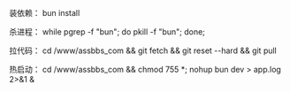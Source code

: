 装依赖：
bun install

杀进程：
while pgrep -f "bun"; do pkill -f "bun"; done;

拉代码：
cd /www/assbbs_com && git fetch && git reset --hard && git pull

热启动：
cd /www/assbbs_com && chmod 755 *; nohup bun dev > app.log 2>&1 &
